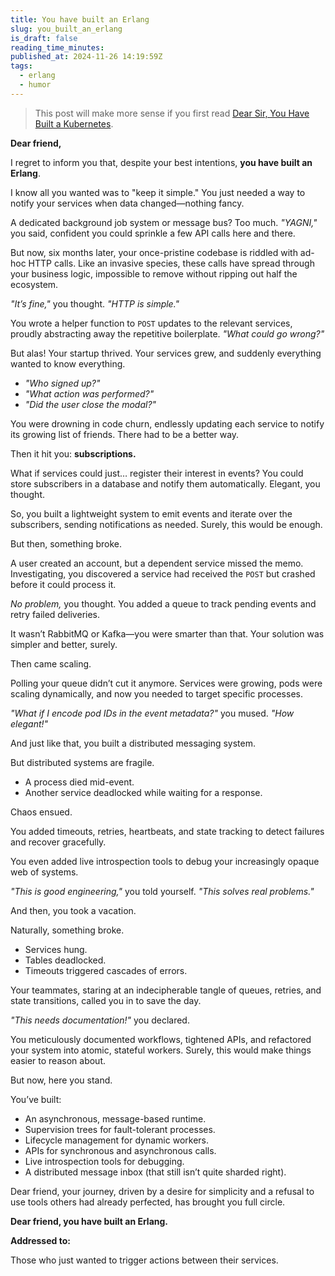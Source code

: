 ```yaml
---
title: You have built an Erlang
slug: you_built_an_erlang
is_draft: false
reading_time_minutes:
published_at: 2024-11-26 14:19:59Z
tags:
  - erlang
  - humor
---
```


> This post will make more sense if you first read [Dear Sir, You Have Built a Kubernetes](https://www.macchaffee.com/blog/2024/you-have-built-a-kubernetes/).

**Dear friend,**

I regret to inform you that, despite your best intentions, **you have built an Erlang**.

I know all you wanted was to "keep it simple." You just needed a way to notify your services when data changed—nothing fancy.

A dedicated background job system or message bus? Too much. *"YAGNI,"* you said, confident you could sprinkle a few API calls here and there.

But now, six months later, your once-pristine codebase is riddled with ad-hoc HTTP calls. Like an invasive species, these calls have spread through your business logic, impossible to remove without ripping out half the ecosystem.

*"It’s fine,"* you thought. *"HTTP is simple."*

You wrote a helper function to `POST` updates to the relevant services, proudly abstracting away the repetitive boilerplate. *"What could go wrong?"*

But alas! Your startup thrived. Your services grew, and suddenly everything wanted to know everything.

- *"Who signed up?"*
- *"What action was performed?"*
- *"Did the user close the modal?"*

You were drowning in code churn, endlessly updating each service to notify its growing list of friends. There had to be a better way.

Then it hit you: **subscriptions.**

What if services could just… register their interest in events? You could store subscribers in a database and notify them automatically. Elegant, you thought.

So, you built a lightweight system to emit events and iterate over the subscribers, sending notifications as needed. Surely, this would be enough.

But then, something broke.

A user created an account, but a dependent service missed the memo. Investigating, you discovered a service had received the `POST` but crashed before it could process it.

*No problem,* you thought. You added a queue to track pending events and retry failed deliveries.

It wasn’t RabbitMQ or Kafka—you were smarter than that. Your solution was simpler and better, surely.

Then came scaling.

Polling your queue didn’t cut it anymore. Services were growing, pods were scaling dynamically, and now you needed to target specific processes.

*"What if I encode pod IDs in the event metadata?"* you mused. *"How elegant!"*

And just like that, you built a distributed messaging system.

But distributed systems are fragile.

- A process died mid-event.
- Another service deadlocked while waiting for a response.

Chaos ensued.

You added timeouts, retries, heartbeats, and state tracking to detect failures and recover gracefully.

You even added live introspection tools to debug your increasingly opaque web of systems.

*"This is good engineering,"* you told yourself. *"This solves real problems."*

And then, you took a vacation.

Naturally, something broke.

- Services hung.
- Tables deadlocked.
- Timeouts triggered cascades of errors.

Your teammates, staring at an indecipherable tangle of queues, retries, and state transitions, called you in to save the day.

*"This needs documentation!"* you declared.

You meticulously documented workflows, tightened APIs, and refactored your system into atomic, stateful workers. Surely, this would make things easier to reason about.

But now, here you stand.

You’ve built:

- An asynchronous, message-based runtime.
- Supervision trees for fault-tolerant processes.
- Lifecycle management for dynamic workers.
- APIs for synchronous and asynchronous calls.
- Live introspection tools for debugging.
- A distributed message inbox (that still isn’t quite sharded right).

Dear friend, your journey, driven by a desire for simplicity and a refusal to use tools others had already perfected, has brought you full circle.

**Dear friend, you have built an Erlang.**

**Addressed to:**

Those who just wanted to trigger actions between their services.
